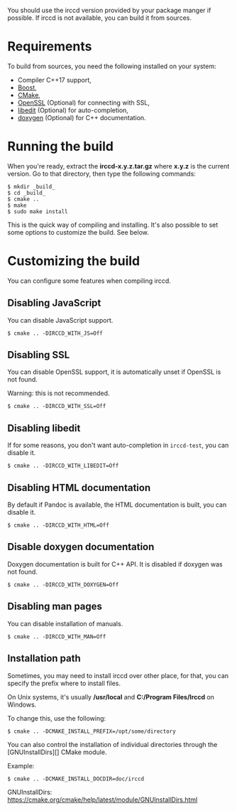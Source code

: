 You should use the irccd version provided by your package manger if possible. If
irccd is not available, you can build it from sources.

# Requirements

To build from sources, you need the following installed on your system:

- Compiler C++17 support,
- [Boost](http://boost.org),
- [CMake](http://www.cmake.org),
- [OpenSSL](https://www.openssl.org) (Optional) for connecting with SSL,
- [libedit](https://thrysoee.dk/editline) (Optional) for auto-completion,
- [doxygen](http://www.doxygen.org) (Optional) for C++ documentation.

# Running the build

When you're ready, extract the **irccd-x.y.z.tar.gz** where **x.y.z** is the
current version. Go to that directory, then type the following commands:

    $ mkdir _build_
    $ cd _build_
    $ cmake ..
    $ make
    $ sudo make install

This is the quick way of compiling and installing. It's also possible to set
some options to customize the build. See below.

# Customizing the build

You can configure some features when compiling irccd.

## Disabling JavaScript

You can disable JavaScript support.

    $ cmake .. -DIRCCD_WITH_JS=Off

## Disabling SSL

You can disable OpenSSL support, it is automatically unset if OpenSSL is not
found.

Warning: this is not recommended.

    $ cmake .. -DIRCCD_WITH_SSL=Off

## Disabling libedit

If for some reasons, you don't want auto-completion in `irccd-test`, you can
disable it.

    $ cmake .. -DIRCCD_WITH_LIBEDIT=Off

## Disabling HTML documentation

By default if Pandoc is available, the HTML documentation is built, you can
disable it.

    $ cmake .. -DIRCCD_WITH_HTML=Off

## Disable doxygen documentation

Doxygen documentation is built for C++ API. It is disabled if doxygen was not
found.

    $ cmake .. -DIRCCD_WITH_DOXYGEN=Off

## Disabling man pages

You can disable installation of manuals.

    $ cmake .. -DIRCCD_WITH_MAN=Off

## Installation path

Sometimes, you may need to install irccd over other place, for that, you can
specify the prefix where to install files.

On Unix systems, it's usually **/usr/local** and **C:/Program Files/Irccd** on
Windows.

To change this, use the following:

    $ cmake .. -DCMAKE_INSTALL_PREFIX=/opt/some/directory

You can also control the installation of individual directories through the
[GNUInstallDirs][] CMake module.

Example:

    $ cmake .. -DCMAKE_INSTALL_DOCDIR=doc/irccd

GNUInstallDirs: https://cmake.org/cmake/help/latest/module/GNUInstallDirs.html
